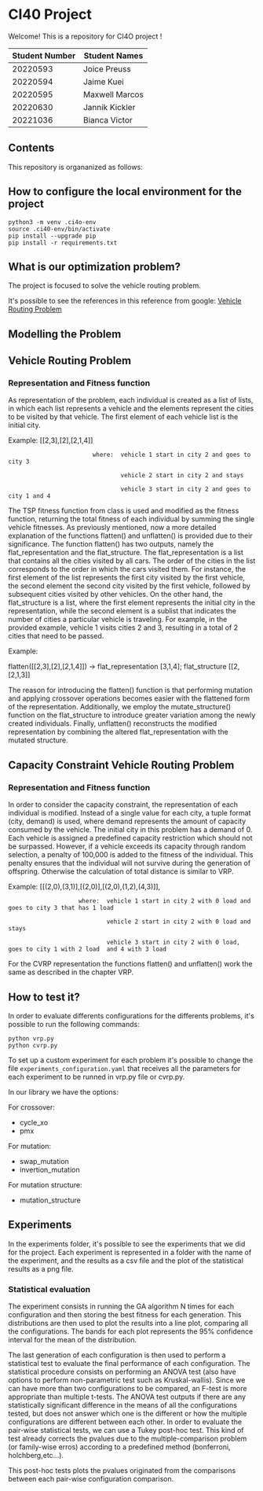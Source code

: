# CI40 Project

Welcome! This is a repository for CI4O project ! 

| Student Number | Student Names |
|---|---|
| 20220593 | Joice Preuss | 
| 20220594 | Jaime Kuei | 
| 20220595 | Maxwell Marcos | 
| 20220630 | Jannik Kickler | 
| 20221036 | Bianca Victor |

## Contents
This repository is organanized as follows:

## How to configure the local environment for the project

 ```
python3 -m venv .ci4o-env
source .ci40-env/bin/activate
pip install --upgrade pip
pip install -r requirements.txt
 ```

## What is our optimization problem? 

The project is focused to solve the vehicle routing problem. 

It's possible to see the references in this reference from google:
[Vehicle Routing Problem](https://developers.google.com/optimization/routing/vrp)

## Modelling the Problem 

## Vehicle Routing Problem

### Representation and Fitness function

As representation of the problem, each individual is created as a list of lists, in which each list represents a vehicle and the elements represent the cities to be visited by that vehicle. The first element of each vehicle list is the initial city.

Example: [[2,3],[2],[2,1,4]]

                            where:	vehicle 1 start in city 2 and goes to city 3

                                    vehicle 2 start in city 2 and stays

                                    vehicle 3 start in city 2 and goes to city 1 and 4
                                    
The TSP fitness function from class is used and modified as the fitness function, returning the total fitness of each individual by summing the single vehicle fitnesses. 
As previously mentioned, now a more detailed explanation of the functions flatten() and unflatten() is provided due to their significance. The function flatten() has two outputs, namely the flat_representation and the flat_structure. The flat_representation is a list that contains all the cities visited by all cars. The order of the cities in the list corresponds to the order in which the cars visited them. For instance, the first element of the list represents the first city visited by the first vehicle, the second element the second city visited by the first vehicle, followed by subsequent cities visited by other vehicles. On the other hand, the flat_structure is a list, where the first element represents the initial city in the representation, while the second element is a sublist that indicates the number of cities a particular vehicle is traveling. For example, in the provided example, vehicle 1 visits cities 2 and 3, resulting in a total of 2 cities that need to be passed.

Example: 

flatten([[2,3],[2],[2,1,4]]) → flat_representation [3,1,4]; flat_structure [[2, [2,1,3]]

The reason for introducing the flatten() function is that performing mutation and applying crossover operations becomes easier with the flattened form of the representation. Additionally, we employ the mutate_structure() function on the flat_structure to introduce greater variation among the newly created individuals. Finally, unflatten() reconstructs the modified representation by combining the altered flat_representation with the mutated structure.

## Capacity Constraint Vehicle Routing Problem

### Representation and Fitness function

In order to consider the capacity constraint, the representation of each individual is modified. Instead of a single value for each city, a tuple format (city, demand) is used, where demand represents the amount of capacity consumed by the vehicle. The initial city in this problem has a demand of 0. Each vehicle is assigned a predefined capacity restriction which should not be surpassed. However, if a vehicle exceeds its capacity through random selection, a penalty of 100,000 is added to the fitness of the individual. This penalty ensures that the individual will not survive during the generation of offspring. Otherwise the calculation of total distance is similar to VRP.

Example: [[(2,0),(3,1)],[(2,0)],[(2,0),(1,2),(4,3)]], 

                        where:  vehicle 1 start in city 2 with 0 load and goes to city 3 that has 1 load
                                
                                vehicle 2 start in city 2 with 0 load and stays

                                vehicle 3 start in city 2 with 0 load, goes to city 1 with 2 load  and 4 with 3 load

For the CVRP representation the functions flatten() and unflatten() work the same as described in the chapter VRP.

## How to test it? 

In order to evaluate differents configurations for the differents problems, it's possible to run the following commands:

````
python vrp.py
python cvrp.py
````

To set up a custom experiment for each problem it's possible to change the file `experiments_configuration.yaml` that receives all the parameters for each experiment to be runned in vrp.py file or cvrp.py.

In our library we have the options: 

For crossover:
- cycle_xo
- pmx

For mutation:
- swap_mutation
- invertion_mutation

For mutation structure:
- mutation_structure

## Experiments

In the experiments folder, it's possible to see the experiments that we did for the project. Each experiment is represented in a folder with the name of the experiment, and the results as a csv file and the 
plot of the statistical results as a png file.

### Statistical evaluation

The experiment consists in running the GA algorithm N times for each configuration and then storing the best fitness for each generation. 
This distributions are then used to plot the results into a line plot, comparing all the configurations. The bands for each plot represents
the 95% confidence interval for the mean of the distribution.

The last generation of each configuration is then used to perform a statistical test to evaluate the final performance of each configuration.
The statistical procedure consists on performing an ANOVA test (also have options to perform non-parametric test such as Kruskal-wallis). Since we can have more than two configurations to be compared, an F-test is
more appropriate than multiple t-tests. The ANOVA test outputs if there are any statistically significant difference in the means of all the configurations tested, but does not answer which one
is the different or how the multiple configurations are different between each other. In order to 
evaluate the pair-wise statistical tests, we can use a Tukey post-hoc test. This kind of test already corrects the pvalues due to the multiple-comparison problem (or family-wise erros) according to 
a predefined method (bonferroni, holchberg,etc...).

This post-hoc tests plots the pvalues originated from the comparisons between each pair-wise configuration comparison.

